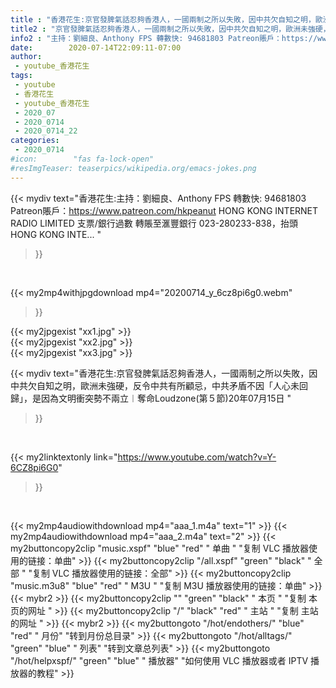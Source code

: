```yaml
---
title : "香港花生:京官發脾氣話忍夠香港人，一國兩制之所以失敗，因中共欠自知之明，歐洲未強硬，反令中共有所顧忌，中共矛盾不因「人心未回歸」，是因為文明衝突勢不兩立︱奪命Loudzone(第５節)20年07月15日 "
title2 : "京官發脾氣話忍夠香港人，一國兩制之所以失敗，因中共欠自知之明，歐洲未強硬，反令中共有所顧忌，中共矛盾不因「人心未回歸」，是因為文明衝突勢不兩立︱奪命Loudzone(第５節)20年07月15日 "
info2 : "主持：劉細良、Anthony FPS 轉數快: 94681803 Patreon賬戶：https://www.patreon.com/hkpeanut HONG KONG INTERNET RADIO LIMITED 支票/銀行過數 轉賬至滙豐銀行 023-280233-838，抬頭 HONG KONG INTE... "
date:        2020-07-14T22:09:11-07:00
author:
 - youtube_香港花生
tags:
 - youtube
 - 香港花生
 - youtube_香港花生
 - 2020_07
 - 2020_0714
 - 2020_0714_22
categories:
 - 2020_0714
#icon:        "fas fa-lock-open"
#resImgTeaser: teaserpics/wikipedia.org/emacs-jokes.png
---
```


{{< mydiv text="香港花生:主持：劉細良、Anthony FPS 轉數快: 94681803 Patreon賬戶：https://www.patreon.com/hkpeanut HONG KONG INTERNET RADIO LIMITED 支票/銀行過數 轉賬至滙豐銀行 023-280233-838，抬頭 HONG KONG INTE... "
>}}
<br>


{{< my2mp4withjpgdownload mp4="20200714_y_6cz8pi6g0.webm"
>}}

{{< my2jpgexist "xx1.jpg" >}}<br>
{{< my2jpgexist "xx2.jpg" >}}<br>
{{< my2jpgexist "xx3.jpg" >}}<br>



{{< mydiv text="香港花生:京官發脾氣話忍夠香港人，一國兩制之所以失敗，因中共欠自知之明，歐洲未強硬，反令中共有所顧忌，中共矛盾不因「人心未回歸」，是因為文明衝突勢不兩立︱奪命Loudzone(第５節)20年07月15日 "
>}}
<br>

{{< my2linktextonly link="https://www.youtube.com/watch?v=Y-6CZ8pi6G0"
>}}


<br>

{{< my2mp4audiowithdownload mp4="aaa_1.m4a"    text="1" >}}
{{< my2mp4audiowithdownload mp4="aaa_2.m4a"    text="2" >}}
{{< my2buttoncopy2clip "music.xspf"        "blue"   "red"    " 单曲 "  "复制 VLC 播放器使用的链接：单曲" >}} {{< my2buttoncopy2clip "/all.xspf"         "green"  "black"  " 全部 "  "复制 VLC 播放器使用的链接：全部" >}} {{< my2buttoncopy2clip "music.m3u8"        "blue"   "red"    " M3U  "    "复制 M3U 播放器使用的链接：单曲" >}} {{< mybr2 >}} {{< my2buttoncopy2clip ""                  "green"  "black"  " 本页 "    "复制 本页的网址 " >}} {{< my2buttoncopy2clip "/"                 "black"  "red"    " 主站 "    "复制 主站的网址 " >}} {{< mybr2 >}} {{< my2buttongoto      "/hot/endothers/"   "blue"   "red"    " 月份"   "转到月份总目录" >}} {{< my2buttongoto      "/hot/alltags/"     "green"  "blue"   " 列表"   "转到文章总列表" >}} {{< my2buttongoto      "/hot/helpxspf/"    "green"  "blue"   " 播放器" "如何使用 VLC 播放器或者 IPTV 播放器的教程" >}} 
